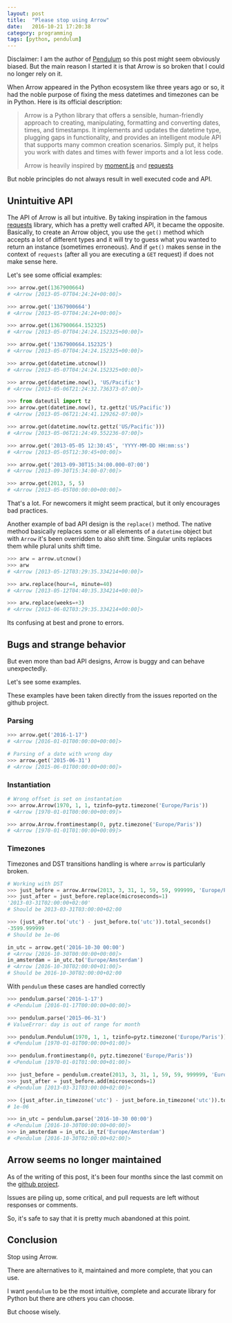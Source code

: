 ```yaml
---
layout: post
title:  "Please stop using Arrow"
date:   2016-10-21 17:20:38
category: programming
tags: [python, pendulum]
---
```


<aside class="note">

<p>Disclaimer: I am the author of <a href="https://pendulum.eustace.io">Pendulum</a> so this post might seem obviously biased. But the main reason I started it is that Arrow is so broken that I could no longer rely on it.</p>

</aside>



When Arrow appeared in the Python ecosystem like three years ago or so, it had the noble purpose of fixing the mess datetimes and timezones can be in Python. Here is its official description:

>  Arrow is a Python library that offers a sensible, human-friendly approach to creating, manipulating, formatting and converting dates, times, and timestamps.  It implements and updates the datetime type, plugging gaps in functionality, and provides an intelligent module API that supports many common creation scenarios.  Simply put, it helps you work with dates and times with fewer imports and a lot less code.
>
>  Arrow is heavily inspired by [moment.js](https://github.com/timrwood/moment) and [requests](https://github.com/kennethreitz/requests)



But noble principles do not always result in well executed code and API.



## Unintuitive API

The API of Arrow is all but intuitive. By taking inspiration in the famous [requests](https://github.com/kennethreitz/requests) library, which has a pretty well crafted API, it became the opposite. Basically, to create an Arrow object, you use the `get()` method which accepts a lot of different types and it will try to guess what you wanted to return an instance (sometimes erroneous). And if `get()` makes sense in the context of `requests` (after all you are executing a `GET` request) if does not make sense here.

Let's see some official examples:

```python
>>> arrow.get(1367900664)
# <Arrow [2013-05-07T04:24:24+00:00]>

>>> arrow.get('1367900664')
# <Arrow [2013-05-07T04:24:24+00:00]>

>>> arrow.get(1367900664.152325)
# <Arrow [2013-05-07T04:24:24.152325+00:00]>

>>> arrow.get('1367900664.152325')
# <Arrow [2013-05-07T04:24:24.152325+00:00]>

>>> arrow.get(datetime.utcnow())
# <Arrow [2013-05-07T04:24:24.152325+00:00]>

>>> arrow.get(datetime.now(), 'US/Pacific')
# <Arrow [2013-05-06T21:24:32.736373-07:00]>

>>> from dateutil import tz
>>> arrow.get(datetime.now(), tz.gettz('US/Pacific'))
# <Arrow [2013-05-06T21:24:41.129262-07:00]>

>>> arrow.get(datetime.now(tz.gettz('US/Pacific')))
# <Arrow [2013-05-06T21:24:49.552236-07:00]>

>>> arrow.get('2013-05-05 12:30:45', 'YYYY-MM-DD HH:mm:ss')
# <Arrow [2013-05-05T12:30:45+00:00]>

>>> arrow.get('2013-09-30T15:34:00.000-07:00')
# <Arrow [2013-09-30T15:34:00-07:00]>

>>> arrow.get(2013, 5, 5)
# <Arrow [2013-05-05T00:00:00+00:00]>
```

That's a lot. For newcomers it might seem practical, but it only encourages bad practices.

Another example of bad API design is the `replace()` method. The native method basically replaces some or all elements of a `datetime` object but with `Arrow` it's been overridden to also shift time. Singular units replaces them while plural units shift time.

```python
>>> arw = arrow.utcnow()
>>> arw
# <Arrow [2013-05-12T03:29:35.334214+00:00]>

>>> arw.replace(hour=4, minute=40)
# <Arrow [2013-05-12T04:40:35.334214+00:00]>

>>> arw.replace(weeks=+3)
# <Arrow [2013-06-02T03:29:35.334214+00:00]>
```

Its confusing at best and prone to errors.



## Bugs and strange behavior

But even more than bad API designs, Arrow is buggy and can behave unexpectedly.

Let's see some examples.

<aside class="note">

<p>These examples have been taken directly from the issues reported on the github project.</p>

</aside>

### Parsing

```python
>>> arrow.get('2016-1-17')
# <Arrow [2016-01-01T00:00:00+00:00]>

# Parsing of a date with wrong day
>>> arrow.get('2015-06-31')
# <Arrow [2015-06-01T00:00:00+00:00]>
```

### Instantiation

```python
# Wrong offset is set on instantation
>>> arrow.Arrow(1970, 1, 1, tzinfo=pytz.timezone('Europe/Paris'))
# <Arrow [1970-01-01T00:00:00+00:09]>

>>> arrow.Arrow.fromtimestamp(0, pytz.timezone('Europe/Paris'))
# <Arrow [1970-01-01T01:00:00+00:09]>
```

### Timezones

Timezones and DST transitions handling is where `arrow` is particularly broken.

```python
# Working with DST
>>> just_before = arrow.Arrow(2013, 3, 31, 1, 59, 59, 999999, 'Europe/Paris')
>>> just_after = just_before.replace(microseconds=1)
'2013-03-31T02:00:00+02:00'
# Should be 2013-03-31T03:00:00+02:00

>>> (just_after.to('utc') - just_before.to('utc')).total_seconds()
-3599.999999
# Should be 1e-06
```

```python
in_utc = arrow.get('2016-10-30 00:00')
# <Arrow [2016-10-30T00:00:00+00:00]>
in_amsterdam = in_utc.to('Europe/Amsterdam')
# <Arrow [2016-10-30T02:00:00+01:00]>
# Should be 2016-10-30T02:00:00+02:00
```

With `pendulum` these cases are handled correctly

```python
>>> pendulum.parse('2016-1-17')
# <Pendulum [2016-01-17T00:00:00+00:00]>

>>> pendulum.parse('2015-06-31')
# ValueError: day is out of range for month

>>> pendulum.Pendulum(1970, 1, 1, tzinfo=pytz.timezone('Europe/Paris'))
# <Pendulum [1970-01-01T00:00:00+01:00]>

>>> pendulum.fromtimestamp(0, pytz.timezone('Europe/Paris'))
# <Pendulum [1970-01-01T01:00:00+01:00]>

>>> just_before = pendulum.create(2013, 3, 31, 1, 59, 59, 999999, 'Europe/Paris')
>>> just_after = just_before.add(microseconds=1)
# <Pendulum [2013-03-31T03:00:00+02:00]>

>>> (just_after.in_timezone('utc') - just_before.in_timezone('utc')).total_seconds()
# 1e-06

>>> in_utc = pendulum.parse('2016-10-30 00:00')
# <Pendulum [2016-10-30T00:00:00+00:00]>
>>> in_amsterdam = in_utc.in_tz('Europe/Amsterdam')
# <Pendulum [2016-10-30T02:00:00+02:00]>
```

 

## Arrow seems no longer maintained

As of the writing of this post, it's been four months since the last commit on the [github project](https://github.com/crsmithdev/arrow).

Issues are piling up, some critical, and pull requests are left without responses or comments.

So, it's safe to say that it is pretty much abandoned at this point.



## Conclusion

Stop using Arrow.

There are alternatives to it, maintained and more complete, that you can use.

I want `pendulum` to be the most intuitive, complete and accurate library for Python but there are others you can choose.

But choose wisely.